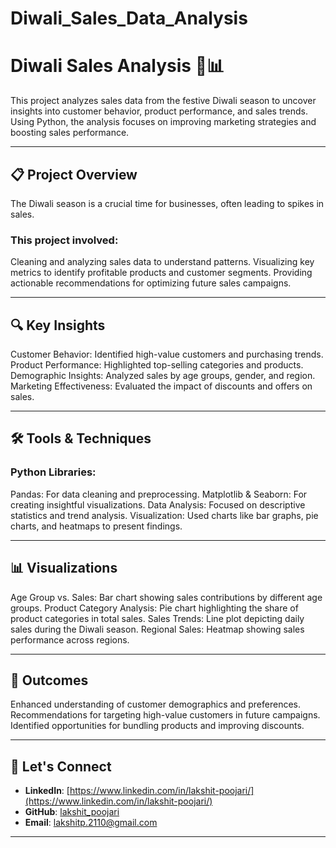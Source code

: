 # Diwali_Sales_Data_Analysis
# Diwali Sales Analysis 🎇📊
This project analyzes sales data from the festive Diwali season to uncover insights into customer behavior, product performance, and sales trends. Using Python, the analysis focuses on improving marketing strategies and boosting sales performance.

---

## 📋 Project Overview
The Diwali season is a crucial time for businesses, often leading to spikes in sales. 
### This project involved:
Cleaning and analyzing sales data to understand patterns.
Visualizing key metrics to identify profitable products and customer segments.
Providing actionable recommendations for optimizing future sales campaigns.

---

## 🔍 Key Insights
Customer Behavior: Identified high-value customers and purchasing trends.
Product Performance: Highlighted top-selling categories and products.
Demographic Insights: Analyzed sales by age groups, gender, and region.
Marketing Effectiveness: Evaluated the impact of discounts and offers on sales.

---

## 🛠 Tools & Techniques
### Python Libraries:
Pandas: For data cleaning and preprocessing.
Matplotlib & Seaborn: For creating insightful visualizations.
Data Analysis: Focused on descriptive statistics and trend analysis.
Visualization: Used charts like bar graphs, pie charts, and heatmaps to present findings.

---

## 📊 Visualizations
Age Group vs. Sales: Bar chart showing sales contributions by different age groups.
Product Category Analysis: Pie chart highlighting the share of product categories in total sales.
Sales Trends: Line plot depicting daily sales during the Diwali season.
Regional Sales: Heatmap showing sales performance across regions.

---

## 🌟 Outcomes
Enhanced understanding of customer demographics and preferences.
Recommendations for targeting high-value customers in future campaigns.
Identified opportunities for bundling products and improving discounts.

---

## 🤝 Let's Connect
- **LinkedIn**: [https://www.linkedin.com/in/lakshit-poojari/](https://www.linkedin.com/in/lakshit-poojari/)  
- **GitHub**: [lakshit_poojari](https://github.com/Lakshit-Poojari)
- **Email**: [lakshitp.2110@gmail.com](lakshitp.2110@gmail.com)

---
